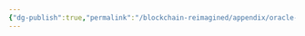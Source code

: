 ```yaml
---
{"dg-publish":true,"permalink":"/blockchain-reimagined/appendix/oracle-problem/","hide":true,"created":"2024-08-22T23:49:34.709+07:00","updated":"2024-10-26T20:15:55.785+07:00"}
---
```


